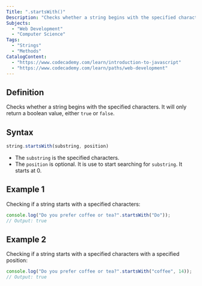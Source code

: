 ```yaml
---
Title: ".startsWith()"
Description: "Checks whether a string begins with the specified characters. It will only return a boolean value, either true or false."
Subjects:
  - "Web Development"
  - "Computer Science"
Tags:
  - "Strings"
  - "Methods"
CatalogContent:
  - "https://www.codecademy.com/learn/introduction-to-javascript"
  - "https://www.codecademy.com/learn/paths/web-development"
---
```


## Definition

Checks whether a string begins with the specified characters. It will only return a boolean value, either `true` or `false`.

## Syntax

```js
string.startsWith(substring, position)
```

- The `substring` is the specified characters.
- The `position` is optional. It is use to start searching for `substring`. It starts at 0.

## Example 1

Checking if a string starts with a specified characters:

```js
console.log("Do you prefer coffee or tea?".startsWith("Do"));
// Output: true
```

## Example 2

Checking if a string starts with a specified characters with a specified position:

```js
console.log("Do you prefer coffee or tea?".startsWith("coffee", 14));
// Output: true
```
